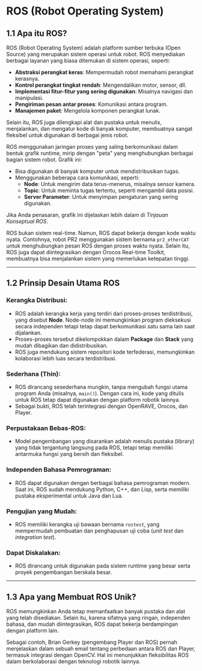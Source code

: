 # ROS (Robot Operating System)

## 1.1 Apa itu ROS? 

ROS (Robot Operating System) adalah platform sumber terbuka (Open Source) yang merupakan sistem operasi untuk robot. ROS menyediakan berbagai layanan yang biasa ditemukan di sistem operasi, seperti:

- **Abstraksi perangkat keras**: Mempermudah robot memahami perangkat kerasnya.
- **Kontrol perangkat tingkat rendah**: Mengendalikan motor, sensor, dll.
- **Implementasi fitur-fitur yang sering digunakan**: Misalnya navigasi dan manipulasi.
- **Pengiriman pesan antar proses**: Komunikasi antara program.
- **Manajemen paket**: Mengelola komponen perangkat lunak.

Selain itu, ROS juga dilengkapi alat dan pustaka untuk menulis, menjalankan, dan mengatur kode di banyak komputer, membuatnya sangat fleksibel untuk digunakan di berbagai jenis robot.

ROS menggunakan jaringan proses yang saling berkomunikasi dalam bentuk grafik runtime, mirip dengan "peta" yang menghubungkan berbagai bagian sistem robot. Grafik ini:

- Bisa digunakan di banyak komputer untuk mendistribusikan tugas.
- Menggunakan beberapa cara komunikasi, seperti:
  - **Node**: Untuk mengirim data terus-menerus, misalnya sensor kamera.
  - **Topic**: Untuk meminta tugas tertentu, seperti mengambil data posisi.
  - **Server Parameter**: Untuk menyimpan pengaturan yang sering digunakan.

Jika Anda penasaran, grafik ini dijelaskan lebih dalam di *Tinjauan Konseptual ROS*.

ROS bukan sistem real-time. Namun, ROS dapat bekerja dengan kode waktu nyata. Contohnya, robot PR2 menggunakan sistem bernama `pr2_etherCAT` untuk menghubungkan pesan ROS dengan proses waktu nyata. Selain itu, ROS juga dapat diintegrasikan dengan Orocos Real-time Toolkit, membuatnya bisa menjalankan sistem yang memerlukan ketepatan tinggi.

---

## 1.2 Prinsip Desain Utama ROS

### Kerangka Distribusi:

- ROS adalah kerangka kerja yang terdiri dari proses-proses terdistribusi, yang disebut **Node**. Node-node ini memungkinkan program dieksekusi secara independen tetapi tetap dapat berkomunikasi satu sama lain saat dijalankan.
- Proses-proses tersebut dikelompokkan dalam **Package** dan **Stack** yang mudah dibagikan dan didistribusikan.
- ROS juga mendukung sistem repositori kode terfederasi, memungkinkan kolaborasi lebih luas secara terdistribusi.

### Sederhana (Thin):

- ROS dirancang sesederhana mungkin, tanpa mengubah fungsi utama program Anda (misalnya, `main()`). Dengan cara ini, kode yang ditulis untuk ROS tetap dapat digunakan dengan platform robotik lainnya.
- Sebagai bukti, ROS telah terintegrasi dengan OpenRAVE, Orocos, dan Player.

### Perpustakaan Bebas-ROS:

- Model pengembangan yang disarankan adalah menulis pustaka (library) yang tidak tergantung langsung pada ROS, tetapi tetap memiliki antarmuka fungsi yang bersih dan fleksibel.

### Independen Bahasa Pemrograman:

- ROS dapat digunakan dengan berbagai bahasa pemrograman modern. Saat ini, ROS sudah mendukung Python, C++, dan Lisp, serta memiliki pustaka eksperimental untuk Java dan Lua.

### Pengujian yang Mudah:

- ROS memiliki kerangka uji bawaan bernama `rostest`, yang mempermudah pembuatan dan penghapusan uji coba (*unit test* dan *integration test*).

### Dapat Diskalakan:

- ROS dirancang untuk digunakan pada sistem runtime yang besar serta proyek pengembangan berskala besar.

---

## 1.3 Apa yang Membuat ROS Unik?

ROS memungkinkan Anda tetap memanfaatkan banyak pustaka dan alat yang telah disediakan. Selain itu, karena sifatnya yang ringan, independen bahasa, dan mudah diintegrasikan, ROS dapat bekerja berdampingan dengan platform lain.

Sebagai contoh, Brian Gerkey (pengembang Player dan ROS) pernah menjelaskan dalam sebuah email tentang perbedaan antara ROS dan Player, termasuk integrasi dengan OpenCV. Hal ini menunjukkan fleksibilitas ROS dalam berkolaborasi dengan teknologi robotik lainnya.
